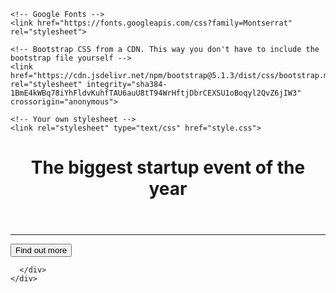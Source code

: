 <!DOCTYPE html>
<html>
  <head>
    <title>Startup</title>
    <!-- Required meta tags -->
    <meta charset="utf-8">
    <meta name="viewport" content="width=device-width, initial-scale=1">

    <!-- Google Fonts -->
    <link href="https://fonts.googleapis.com/css?family=Montserrat" rel="stylesheet">

    <!-- Bootstrap CSS from a CDN. This way you don't have to include the bootstrap file yourself -->
    <link href="https://cdn.jsdelivr.net/npm/bootstrap@5.1.3/dist/css/bootstrap.min.css" rel="stylesheet" integrity="sha384-1BmE4kWBq78iYhFldvKuhfTAU6auU8tT94WrHftjDbrCEXSU1oBoqyl2QvZ6jIW3" crossorigin="anonymous">
    
    <!-- Your own stylesheet -->
    <link rel="stylesheet" type="text/css" href="style.css">
  </head>
  <body>
    <div class="container d-flex align-items-center h-100">
      <div class="row">
        <header class="text-center col-12">       
         <h1 class="text-uppercase"><strong>The biggest startup event of the year</strong></h1>
        </header>
        <div class="buffer col-12"></div>
        <section class="text-center col-12">
          <hr>
          <a href="https://mailchi.mp/b39dc7aa13bb/ztmtest">
            <button class="btn btn-primary btn-xl">Find out more</button>
          </a>
        </section>
        
      </div>
    </div>
  </body>
</html>
